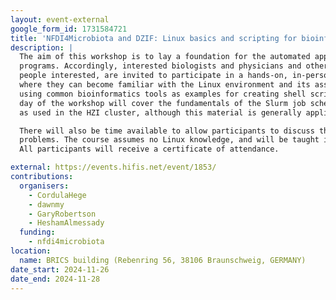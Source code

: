```yaml
---
layout: event-external
google_form_id: 1731584721
title: 'NFDI4Microbiota and DZIF: Linux basics and scripting for bioinformatics'
description: |
  The aim of this workshop is to lay a foundation for the automated application of (bioinformatics)
  programs. Accordingly, interested biologists and physicians and other
  people interested, are invited to participate in a hands-on, in-person workshop,
  where they can become familiar with the Linux environment and its associated landscape,
  using common bioinformatics tools as examples for creating shell scripts. The last
  day of the workshop will cover the fundamentals of the Slurm job scheduler, specifically
  as used in the HZI cluster, although this material is generally applicable.

  There will also be time available to allow participants to discuss their own bioinformatics
  problems. The course assumes no Linux knowledge, and will be taught in English.
  All participants will receive a certificate of attendance.

external: https://events.hifis.net/event/1853/
contributions:
  organisers:
    - CordulaHege
    - dawnmy
    - GaryRobertson
    - HeshamAlmessady
  funding:
    - nfdi4microbiota
location:
  name: BRICS building (Rebenring 56, 38106 Braunschweig, GERMANY)
date_start: 2024-11-26
date_end: 2024-11-28
---
```

